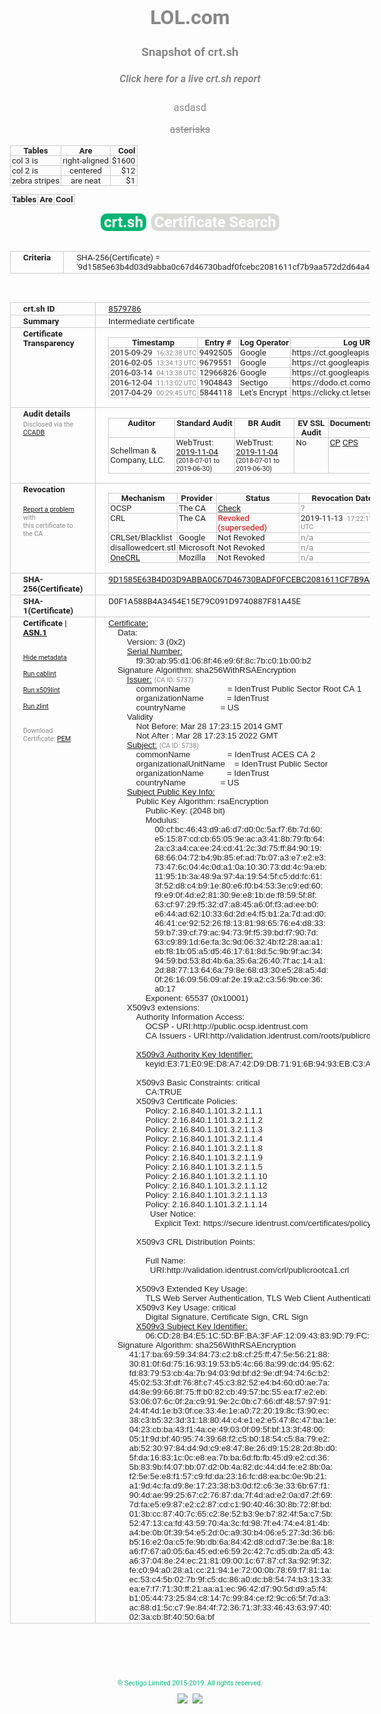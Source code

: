 # LOL.com
### Snapshot of crt.sh
##### Click here for a live crt.sh report
asdasd

~~asterisks~~


|Tables|Are|Cool|
| --- |:---:| -----:|
| col 3 is      | right-aligned | $1600 |
| col 2 is      | centered      |   $12 |
| zebra stripes | are neat      |    $1 |

|Tables|Are|Cool|
| --- |:---:| -----:|



<!DOCTYPE HTML PUBLIC "-//W3C//DTD HTML 4.0 Transitional//EN">
<HTML>
<HEAD>
  <META http-equiv="Content-Type" content="text/html; charset=UTF-8">
  <TITLE>crt.sh | 9d1585e63b4d03d9abba0c67d46730badf0fcebc2081611cf7b9aa572d2d64a4</TITLE>
  <META name="description" content="Free CT Log Certificate Search Tool from Sectigo (formerly Comodo CA)">
  <META name="keywords" content="crt.sh, CT, Certificate Transparency, Certificate Search, SSL Certificate, Sectigo, Comodo CA">
  <LINK href="//fonts.googleapis.com/css?family=Roboto+Mono|Roboto:400,400i,700,700i" rel="stylesheet">
  <STYLE type="text/css">
    a {
      white-space: nowrap;
    }
    body {
      color: #888888;
      font: 12pt Roboto, sans-serif;
      padding-top: 10px;
      text-align: center
    }
    form {
      margin: 0px
    }
    span {
      border-radius: 10px
    }
    span.heading {
      color: #888888;
      font: 12pt Roboto, sans-serif
    }
    span.title {
      background-color: #00B373;
      color: #FFFFFF;
      font: bold 18pt Roboto, sans-serif;
      padding: 0px 5px
    }
    span.text {
      color: #888888;
      font: 10pt Roboto, sans-serif
    }
    span.whiteongrey {
      background-color: #D9D9D6;
      color: #FFFFFF;
      font: bold 18pt Roboto, sans-serif;
      padding: 0px 5px
    }
    table {
      border-collapse: collapse;
      color: #222222;
      font: 10pt Roboto, sans-serif;
      margin-left: auto;
      margin-right: auto
    }
    table.options {
      border: none;
      margin-left: 10px
    }
    td, th {
      border: 1px solid #CCCCCC;
      padding: 0px 2px;
      text-align: left;
      vertical-align: top
    }
    td.outer, th.outer {
      border: 1px solid #CCCCCC;
      padding: 2px 20px;
      text-align: left
    }
    th.heading {
      color: #888888;
      font: bold italic 12pt Roboto, sans-serif;
      padding: 20px 0px 0px;
      text-align: center
    }
    th.options, td.options {
      border: none;
      vertical-align: middle
    }
    td.text {
      font: 10pt "Roboto Mono", sans-serif;
      padding: 2px 20px
    }
    td.heading {
      border: none;
      color: #888888;
      font: 12pt Roboto, sans-serif;
      padding-top: 20px;
      text-align: center
    }
    table.lint td, th {
      text-align: center
    }
    .button {
      background-color: #00B373;
      border-radius: 10px;
      color: #FFFFFF;
      font: bold 13pt Roboto, sans-serif
    }
    .copyright {
      font: 8pt Roboto, sans-serif;
      color: #00B373
    }
    .input {
      border: 1px solid #888888;
      font-weight: bold;
      text-align: center
    }
    .small {
      font: 8pt Roboto, sans-serif;
      color: #888888
    }
    .error {
      background-color: #FFDFDF;
      color: #CC0000;
      font-weight: bold
    }
    .fatal {
      background-color: #0000AA;
      color: #FFFFFF;
      font-weight: bold
    }
    .notice {
      background-color: #FFFFDF;
      color: #606000
    }
    .warning {
      background-color: #FFEFDF;
      color: #DF6000
    }
  </STYLE>
</HEAD>
<BODY>
  <A style="text-decoration:none" href="/"><SPAN class="title">crt.sh</SPAN></A>&nbsp; <SPAN class="whiteongrey">Certificate Search</SPAN>
<BR><BR>
<TABLE>
  <TR>
    <TH class="outer">Criteria</TH>
    <TD class="outer">SHA-256(Certificate) = '9d1585e63b4d03d9abba0c67d46730badf0fcebc2081611cf7b9aa572d2d64a4'</TD>
  </TR>
</TABLE>
<BR>
<TABLE>
  <TR>
    <TH class="outer">crt.sh ID</TH>
    <TD class="outer"><A href="?id=8579786">8579786</A></TD>
  </TR>
  <TR>
    <TH class="outer">Summary</TH>
    <TD class="outer">Intermediate certificate</TD>
  </TR>
  <TR>
    <TH class="outer">Certificate<BR>Transparency</TH>
    <TD class="outer">
<TABLE class="options" style="margin-left:0px">
  <TR>
    <TH>Timestamp</TH>
    <TH>Entry #</TH>
    <TH>Log Operator</TH>
    <TH>Log URL</TH>
  </TR>
  <TR>
    <TD>2015-09-29&nbsp; <FONT class="small">16:32:38 UTC</FONT></TD>
    <TD>9492505</TD>
    <TD>Google</TD>
    <TD>https://ct.googleapis.com/pilot</TD>
  </TR>
  <TR>
    <TD>2016-02-05&nbsp; <FONT class="small">13:34:13 UTC</FONT></TD>
    <TD>9679551</TD>
    <TD>Google</TD>
    <TD>https://ct.googleapis.com/rocketeer</TD>
  </TR>
  <TR>
    <TD>2016-03-14&nbsp; <FONT class="small">04:13:38 UTC</FONT></TD>
    <TD>12966826</TD>
    <TD>Google</TD>
    <TD>https://ct.googleapis.com/aviator</TD>
  </TR>
  <TR>
    <TD>2016-12-04&nbsp; <FONT class="small">11:13:02 UTC</FONT></TD>
    <TD>1904843</TD>
    <TD>Sectigo</TD>
    <TD>https://dodo.ct.comodo.com</TD>
  </TR>
  <TR>
    <TD>2017-04-29&nbsp; <FONT class="small">00:29:45 UTC</FONT></TD>
    <TD>5844118</TD>
    <TD>Let's Encrypt</TD>
    <TD>https://clicky.ct.letsencrypt.org</TD>
  </TR>
</TABLE>
    </TD>
  </TR>
  <TR>
    <TH class="outer">Audit details<BR>
      <DIV class="small" style="padding-top:3px">Disclosed via the
        <A href="//ccadb-public.secure.force.com/mozilla/PublicAllIntermediateCerts" target="_blank">CCADB</A></DIV>
    </TH>
    <TD class="outer">
<TABLE class="options" style="margin-left:0px">
  <TR>
    <TH>Auditor</TH>
    <TH>Standard Audit</TH>
    <TH>BR Audit</TH>
    <TH>EV SSL Audit</TH>
    <TH>Documents</TH>
    <TH>CCADB</TH>
    <TH>Root Owner / Certificate</TH>
  </TR>
  <TR>
    <TD style="vertical-align:middle">Schellman & Company, LLC.</TD>
    <TD>WebTrust:
      <A href="https://www.cpacanada.ca/generichandlers/CPACHandler.ashx?attachmentid=236834" target="_blank">2019-11-04</A>
      <BR><FONT style="font-size:8pt">(2018-07-01 to 2019-06-30)</FONT></TD>
    <TD>WebTrust:
      <A href="https://www.cpacanada.ca/generichandlers/CPACHandler.ashx?attachmentid=236835" target="_blank">2019-11-04</A>
      <BR><FONT style="font-size:8pt">(2018-07-01 to 2019-06-30)</FONT></TD>
    <TD>No    <TD>
      <A href="https://www.identrust.com/sites/default/files/resources/TrustID_CP_V4.5_Published%209.27.2019.pdf" target="blank">CP</A>
      <A href="https://www.identrust.com/sites/default/files/resources/TrustID_CPS_v4.5_Published%209.27.2019.pdf" target="blank">CPS</A>
    </TD>
    <TD><A href="//ccadb.force.com/001o000000rkXF2AAM" target="_blank">001o000000rkXF2AAM</A></TD>
    <TD><A href="/?id=8579785">IdenTrust Services, LLC</A></TD>
  </TR>
</TABLE>
    </TD>
  </TR>
  <TR>
    <TH class="outer">Revocation<BR><BR>
      <DIV class="small" style="padding-top:3px"><A href="?id=8579786&opt=problemreporting">Report a problem</A> with<BR>this certificate to the CA</DIV></TH>
    <TD class="outer">
      <TABLE class="options" style="margin-left:0px">
        <TR>
          <TH>Mechanism</TH>
          <TH>Provider</TH>
          <TH>Status</TH>
          <TH>Revocation Date</TH>
          <TH>Last Observed in CRL</TH>
          <TH>Last Checked <SPAN style="color:#CC0000;vertical-align:middle;font-size:70%;font-weight:normal">(Error)</SPAN></TH>
        </TR>
        <TR>
          <TD>OCSP</TD>
          <TD>The CA</TD>
          <TD><A href="?id=8579786&opt=ocsp">Check</A></TD>
          <TD><SPAN style="color:#888888">?</SPAN></TD>
          <TD><SPAN style="color:#888888">n/a</SPAN></TD>
          <TD><SPAN style="color:#888888">?</SPAN></TD>
        </TR>
        <TR>
          <TD>CRL</TD>
          <TD>The CA</TD>
          <TD><SPAN style="color:#CC0000">Revoked (superseded)</SPAN></TD><TD>2019-11-13&nbsp; <FONT class="small">17:22:17 UTC</FONT></TD><TD>2019-11-13&nbsp; <FONT class="small">18:40:00 UTC</FONT></TD><TD>2019-12-04&nbsp; <FONT class="small">19:22:53 UTC</FONT></TD>
        </TR>
        <TR>
          <TD>CRLSet/Blacklist</TD>
          <TD>Google</TD>
          <TD>Not Revoked</TD>
          <TD><SPAN style="color:#888888">n/a</SPAN></TD>
          <TD><SPAN style="color:#888888">n/a</SPAN></TD>
          <TD><SPAN style="color:#888888">n/a</SPAN></TD>
        </TR>
        <TR>
          <TD>disallowedcert.stl</TD>
          <TD>Microsoft</TD>
          <TD>Not Revoked</TD>
          <TD><SPAN style="color:#888888">n/a</SPAN></TD>
          <TD><SPAN style="color:#888888">n/a</SPAN></TD>
          <TD><SPAN style="color:#888888">n/a</SPAN></TD>
        </TR>
        <TR>
          <TD><A href="/mozilla-onecrl" target="_blank">OneCRL</A></TD>
          <TD>Mozilla</TD>
          <TD>Not Revoked</TD><TD><SPAN style="color:#888888">n/a</SPAN></TD>
          <TD><SPAN style="color:#888888">n/a</SPAN></TD>
          <TD><SPAN style="color:#888888">n/a</SPAN></TD>
        </TR>
      </TABLE>
    </TD>
  </TR>
  <TR>
    <TH class="outer">SHA-256(Certificate)</TH>
    <TD class="outer"><A href="//censys.io/certificates/9d1585e63b4d03d9abba0c67d46730badf0fcebc2081611cf7b9aa572d2d64a4">9D1585E63B4D03D9ABBA0C67D46730BADF0FCEBC2081611CF7B9AA572D2D64A4</A></TD>
  </TR>
  <TR>
    <TH class="outer">SHA-1(Certificate)</TH>
    <TD class="outer">D0F1A588B4A3454E15E79C091D9740887F81A45E</TD>
  </TR>
  <TR>
    <TH class="outer">Certificate | <A href="?asn1=8579786">ASN.1</A>
      <SPAN class="small"><BR>
      <BR><BR><A href="?id=8579786&opt=nometadata">Hide metadata</A>
      <BR><BR><A href="?id=8579786&opt=cablint">Run cablint</A>
      <BR><BR><A href="?id=8579786&opt=x509lint">Run x509lint</A>
      <BR><BR><A href="?id=8579786&opt=zlint">Run zlint</A>
      <BR><BR><BR>Download Certificate: <A href="?d=8579786">PEM</A>
      </SPAN>
    </TH>
    <TD class="text"><A href="?d=8579786">Certificate:</A><BR>&nbsp;&nbsp;&nbsp;&nbsp;Data:<BR>&nbsp;&nbsp;&nbsp;&nbsp;&nbsp;&nbsp;&nbsp;&nbsp;Version:&nbsp;3&nbsp;(0x2)<BR>&nbsp;&nbsp;&nbsp;&nbsp;&nbsp;&nbsp;&nbsp;&nbsp;<A href="?serial=00f930ab95d1068f46e96f8c7bc01b00b2">Serial&nbsp;Number:</A><BR>&nbsp;&nbsp;&nbsp;&nbsp;&nbsp;&nbsp;&nbsp;&nbsp;&nbsp;&nbsp;&nbsp;&nbsp;f9:30:ab:95:d1:06:8f:46:e9:6f:8c:7b:c0:1b:00:b2<BR>&nbsp;&nbsp;&nbsp;&nbsp;Signature&nbsp;Algorithm:&nbsp;sha256WithRSAEncryption<BR>&nbsp;&nbsp;&nbsp;&nbsp;&nbsp;&nbsp;&nbsp;&nbsp;<A href="?caid=5737">Issuer:</A> <SPAN class="small">(CA ID: 5737)</SPAN><BR>&nbsp;&nbsp;&nbsp;&nbsp;&nbsp;&nbsp;&nbsp;&nbsp;&nbsp;&nbsp;&nbsp;&nbsp;commonName&nbsp;&nbsp;&nbsp;&nbsp;&nbsp;&nbsp;&nbsp;&nbsp;&nbsp;&nbsp;&nbsp;&nbsp;&nbsp;&nbsp;&nbsp;&nbsp;=&nbsp;IdenTrust&nbsp;Public&nbsp;Sector&nbsp;Root&nbsp;CA&nbsp;1<BR>&nbsp;&nbsp;&nbsp;&nbsp;&nbsp;&nbsp;&nbsp;&nbsp;&nbsp;&nbsp;&nbsp;&nbsp;organizationName&nbsp;&nbsp;&nbsp;&nbsp;&nbsp;&nbsp;&nbsp;&nbsp;&nbsp;&nbsp;=&nbsp;IdenTrust<BR>&nbsp;&nbsp;&nbsp;&nbsp;&nbsp;&nbsp;&nbsp;&nbsp;&nbsp;&nbsp;&nbsp;&nbsp;countryName&nbsp;&nbsp;&nbsp;&nbsp;&nbsp;&nbsp;&nbsp;&nbsp;&nbsp;&nbsp;&nbsp;&nbsp;&nbsp;&nbsp;&nbsp;=&nbsp;US<BR>&nbsp;&nbsp;&nbsp;&nbsp;&nbsp;&nbsp;&nbsp;&nbsp;Validity<BR>&nbsp;&nbsp;&nbsp;&nbsp;&nbsp;&nbsp;&nbsp;&nbsp;&nbsp;&nbsp;&nbsp;&nbsp;Not&nbsp;Before:&nbsp;Mar&nbsp;28&nbsp;17:23:15&nbsp;2014&nbsp;GMT<BR>&nbsp;&nbsp;&nbsp;&nbsp;&nbsp;&nbsp;&nbsp;&nbsp;&nbsp;&nbsp;&nbsp;&nbsp;Not&nbsp;After&nbsp;:&nbsp;Mar&nbsp;28&nbsp;17:23:15&nbsp;2022&nbsp;GMT<BR>&nbsp;&nbsp;&nbsp;&nbsp;&nbsp;&nbsp;&nbsp;&nbsp;<A href="?caid=5738">Subject:</A> <SPAN class="small">(CA ID: 5738)</SPAN><BR>&nbsp;&nbsp;&nbsp;&nbsp;&nbsp;&nbsp;&nbsp;&nbsp;&nbsp;&nbsp;&nbsp;&nbsp;commonName&nbsp;&nbsp;&nbsp;&nbsp;&nbsp;&nbsp;&nbsp;&nbsp;&nbsp;&nbsp;&nbsp;&nbsp;&nbsp;&nbsp;&nbsp;&nbsp;=&nbsp;IdenTrust&nbsp;ACES&nbsp;CA&nbsp;2<BR>&nbsp;&nbsp;&nbsp;&nbsp;&nbsp;&nbsp;&nbsp;&nbsp;&nbsp;&nbsp;&nbsp;&nbsp;organizationalUnitName&nbsp;&nbsp;&nbsp;&nbsp;=&nbsp;IdenTrust&nbsp;Public&nbsp;Sector<BR>&nbsp;&nbsp;&nbsp;&nbsp;&nbsp;&nbsp;&nbsp;&nbsp;&nbsp;&nbsp;&nbsp;&nbsp;organizationName&nbsp;&nbsp;&nbsp;&nbsp;&nbsp;&nbsp;&nbsp;&nbsp;&nbsp;&nbsp;=&nbsp;IdenTrust<BR>&nbsp;&nbsp;&nbsp;&nbsp;&nbsp;&nbsp;&nbsp;&nbsp;&nbsp;&nbsp;&nbsp;&nbsp;countryName&nbsp;&nbsp;&nbsp;&nbsp;&nbsp;&nbsp;&nbsp;&nbsp;&nbsp;&nbsp;&nbsp;&nbsp;&nbsp;&nbsp;&nbsp;=&nbsp;US<BR>&nbsp;&nbsp;&nbsp;&nbsp;&nbsp;&nbsp;&nbsp;&nbsp;<A href="?spkisha256=23031a7e56da6f1fcbed927341fc58163789aba0dfad5e03b5db41bcd1eec8d4">Subject&nbsp;Public&nbsp;Key&nbsp;Info:</A><BR>&nbsp;&nbsp;&nbsp;&nbsp;&nbsp;&nbsp;&nbsp;&nbsp;&nbsp;&nbsp;&nbsp;&nbsp;Public&nbsp;Key&nbsp;Algorithm:&nbsp;rsaEncryption<BR>&nbsp;&nbsp;&nbsp;&nbsp;&nbsp;&nbsp;&nbsp;&nbsp;&nbsp;&nbsp;&nbsp;&nbsp;&nbsp;&nbsp;&nbsp;&nbsp;Public-Key:&nbsp;(2048&nbsp;bit)<BR>&nbsp;&nbsp;&nbsp;&nbsp;&nbsp;&nbsp;&nbsp;&nbsp;&nbsp;&nbsp;&nbsp;&nbsp;&nbsp;&nbsp;&nbsp;&nbsp;Modulus:<BR>&nbsp;&nbsp;&nbsp;&nbsp;&nbsp;&nbsp;&nbsp;&nbsp;&nbsp;&nbsp;&nbsp;&nbsp;&nbsp;&nbsp;&nbsp;&nbsp;&nbsp;&nbsp;&nbsp;&nbsp;00:cf:bc:46:43:d9:a6:d7:d0:0c:5a:f7:6b:7d:60:<BR>&nbsp;&nbsp;&nbsp;&nbsp;&nbsp;&nbsp;&nbsp;&nbsp;&nbsp;&nbsp;&nbsp;&nbsp;&nbsp;&nbsp;&nbsp;&nbsp;&nbsp;&nbsp;&nbsp;&nbsp;e5:15:87:cd:cb:65:05:9e:ac:a3:41:8b:79:fb:64:<BR>&nbsp;&nbsp;&nbsp;&nbsp;&nbsp;&nbsp;&nbsp;&nbsp;&nbsp;&nbsp;&nbsp;&nbsp;&nbsp;&nbsp;&nbsp;&nbsp;&nbsp;&nbsp;&nbsp;&nbsp;2a:c3:a4:ca:ee:24:cd:41:2c:3d:75:ff:84:90:19:<BR>&nbsp;&nbsp;&nbsp;&nbsp;&nbsp;&nbsp;&nbsp;&nbsp;&nbsp;&nbsp;&nbsp;&nbsp;&nbsp;&nbsp;&nbsp;&nbsp;&nbsp;&nbsp;&nbsp;&nbsp;68:66:04:72:b4:9b:85:ef:ad:7b:07:a3:e7:e2:e3:<BR>&nbsp;&nbsp;&nbsp;&nbsp;&nbsp;&nbsp;&nbsp;&nbsp;&nbsp;&nbsp;&nbsp;&nbsp;&nbsp;&nbsp;&nbsp;&nbsp;&nbsp;&nbsp;&nbsp;&nbsp;73:47:6c:04:4c:0d:a1:0a:10:30:73:dd:4c:9a:eb:<BR>&nbsp;&nbsp;&nbsp;&nbsp;&nbsp;&nbsp;&nbsp;&nbsp;&nbsp;&nbsp;&nbsp;&nbsp;&nbsp;&nbsp;&nbsp;&nbsp;&nbsp;&nbsp;&nbsp;&nbsp;11:95:1b:3a:48:9a:97:4a:19:54:5f:c5:dd:fc:61:<BR>&nbsp;&nbsp;&nbsp;&nbsp;&nbsp;&nbsp;&nbsp;&nbsp;&nbsp;&nbsp;&nbsp;&nbsp;&nbsp;&nbsp;&nbsp;&nbsp;&nbsp;&nbsp;&nbsp;&nbsp;3f:52:d8:c4:b9:1e:80:e6:f0:b4:53:3e:c9:ed:60:<BR>&nbsp;&nbsp;&nbsp;&nbsp;&nbsp;&nbsp;&nbsp;&nbsp;&nbsp;&nbsp;&nbsp;&nbsp;&nbsp;&nbsp;&nbsp;&nbsp;&nbsp;&nbsp;&nbsp;&nbsp;f9:e9:0f:4d:e2:81:30:9e:e8:1b:de:f8:59:5f:8f:<BR>&nbsp;&nbsp;&nbsp;&nbsp;&nbsp;&nbsp;&nbsp;&nbsp;&nbsp;&nbsp;&nbsp;&nbsp;&nbsp;&nbsp;&nbsp;&nbsp;&nbsp;&nbsp;&nbsp;&nbsp;63:cf:97:29:f5:32:d7:a8:45:a6:0f:f3:ad:ee:b0:<BR>&nbsp;&nbsp;&nbsp;&nbsp;&nbsp;&nbsp;&nbsp;&nbsp;&nbsp;&nbsp;&nbsp;&nbsp;&nbsp;&nbsp;&nbsp;&nbsp;&nbsp;&nbsp;&nbsp;&nbsp;e6:44:ad:62:10:33:6d:2d:e4:f5:b1:2a:7d:ad:d0:<BR>&nbsp;&nbsp;&nbsp;&nbsp;&nbsp;&nbsp;&nbsp;&nbsp;&nbsp;&nbsp;&nbsp;&nbsp;&nbsp;&nbsp;&nbsp;&nbsp;&nbsp;&nbsp;&nbsp;&nbsp;46:41:ce:92:52:26:f8:13:81:98:65:76:e4:d8:33:<BR>&nbsp;&nbsp;&nbsp;&nbsp;&nbsp;&nbsp;&nbsp;&nbsp;&nbsp;&nbsp;&nbsp;&nbsp;&nbsp;&nbsp;&nbsp;&nbsp;&nbsp;&nbsp;&nbsp;&nbsp;59:b7:39:cf:79:ac:94:73:9f:f5:39:bd:f7:90:7d:<BR>&nbsp;&nbsp;&nbsp;&nbsp;&nbsp;&nbsp;&nbsp;&nbsp;&nbsp;&nbsp;&nbsp;&nbsp;&nbsp;&nbsp;&nbsp;&nbsp;&nbsp;&nbsp;&nbsp;&nbsp;63:c9:89:1d:6e:fa:3c:9d:06:32:4b:f2:28:aa:a1:<BR>&nbsp;&nbsp;&nbsp;&nbsp;&nbsp;&nbsp;&nbsp;&nbsp;&nbsp;&nbsp;&nbsp;&nbsp;&nbsp;&nbsp;&nbsp;&nbsp;&nbsp;&nbsp;&nbsp;&nbsp;eb:f8:1b:05:a5:d5:46:17:61:8d:5c:9b:9f:ac:34:<BR>&nbsp;&nbsp;&nbsp;&nbsp;&nbsp;&nbsp;&nbsp;&nbsp;&nbsp;&nbsp;&nbsp;&nbsp;&nbsp;&nbsp;&nbsp;&nbsp;&nbsp;&nbsp;&nbsp;&nbsp;94:59:bd:53:8d:4b:6a:35:6a:26:40:7f:ac:14:a1:<BR>&nbsp;&nbsp;&nbsp;&nbsp;&nbsp;&nbsp;&nbsp;&nbsp;&nbsp;&nbsp;&nbsp;&nbsp;&nbsp;&nbsp;&nbsp;&nbsp;&nbsp;&nbsp;&nbsp;&nbsp;2d:88:77:13:64:6a:79:8e:68:d3:30:e5:28:a5:4d:<BR>&nbsp;&nbsp;&nbsp;&nbsp;&nbsp;&nbsp;&nbsp;&nbsp;&nbsp;&nbsp;&nbsp;&nbsp;&nbsp;&nbsp;&nbsp;&nbsp;&nbsp;&nbsp;&nbsp;&nbsp;0f:26:16:09:56:09:af:2e:19:a2:c3:56:9b:ce:36:<BR>&nbsp;&nbsp;&nbsp;&nbsp;&nbsp;&nbsp;&nbsp;&nbsp;&nbsp;&nbsp;&nbsp;&nbsp;&nbsp;&nbsp;&nbsp;&nbsp;&nbsp;&nbsp;&nbsp;&nbsp;a0:17<BR>&nbsp;&nbsp;&nbsp;&nbsp;&nbsp;&nbsp;&nbsp;&nbsp;&nbsp;&nbsp;&nbsp;&nbsp;&nbsp;&nbsp;&nbsp;&nbsp;Exponent:&nbsp;65537&nbsp;(0x10001)<BR>&nbsp;&nbsp;&nbsp;&nbsp;&nbsp;&nbsp;&nbsp;&nbsp;X509v3&nbsp;extensions:<BR>&nbsp;&nbsp;&nbsp;&nbsp;&nbsp;&nbsp;&nbsp;&nbsp;&nbsp;&nbsp;&nbsp;&nbsp;Authority&nbsp;Information&nbsp;Access:&nbsp;<BR>&nbsp;&nbsp;&nbsp;&nbsp;&nbsp;&nbsp;&nbsp;&nbsp;&nbsp;&nbsp;&nbsp;&nbsp;&nbsp;&nbsp;&nbsp;&nbsp;OCSP&nbsp;-&nbsp;URI:http://public.ocsp.identrust.com<BR>&nbsp;&nbsp;&nbsp;&nbsp;&nbsp;&nbsp;&nbsp;&nbsp;&nbsp;&nbsp;&nbsp;&nbsp;&nbsp;&nbsp;&nbsp;&nbsp;CA&nbsp;Issuers&nbsp;-&nbsp;URI:http://validation.identrust.com/roots/publicrootca1.p7c<BR><BR>&nbsp;&nbsp;&nbsp;&nbsp;&nbsp;&nbsp;&nbsp;&nbsp;&nbsp;&nbsp;&nbsp;&nbsp;<A href="?ski=e371e09ed8a742d9db71916b9493ebc3a3d114a3">X509v3&nbsp;Authority&nbsp;Key&nbsp;Identifier:</A><BR>&nbsp;&nbsp;&nbsp;&nbsp;&nbsp;&nbsp;&nbsp;&nbsp;&nbsp;&nbsp;&nbsp;&nbsp;&nbsp;&nbsp;&nbsp;&nbsp;keyid:E3:71:E0:9E:D8:A7:42:D9:DB:71:91:6B:94:93:EB:C3:A3:D1:14:A3<BR><BR>&nbsp;&nbsp;&nbsp;&nbsp;&nbsp;&nbsp;&nbsp;&nbsp;&nbsp;&nbsp;&nbsp;&nbsp;X509v3&nbsp;Basic&nbsp;Constraints:&nbsp;critical<BR>&nbsp;&nbsp;&nbsp;&nbsp;&nbsp;&nbsp;&nbsp;&nbsp;&nbsp;&nbsp;&nbsp;&nbsp;&nbsp;&nbsp;&nbsp;&nbsp;CA:TRUE<BR>&nbsp;&nbsp;&nbsp;&nbsp;&nbsp;&nbsp;&nbsp;&nbsp;&nbsp;&nbsp;&nbsp;&nbsp;X509v3&nbsp;Certificate&nbsp;Policies:&nbsp;<BR>&nbsp;&nbsp;&nbsp;&nbsp;&nbsp;&nbsp;&nbsp;&nbsp;&nbsp;&nbsp;&nbsp;&nbsp;&nbsp;&nbsp;&nbsp;&nbsp;Policy:&nbsp;2.16.840.1.101.3.2.1.1.1<BR>&nbsp;&nbsp;&nbsp;&nbsp;&nbsp;&nbsp;&nbsp;&nbsp;&nbsp;&nbsp;&nbsp;&nbsp;&nbsp;&nbsp;&nbsp;&nbsp;Policy:&nbsp;2.16.840.1.101.3.2.1.1.2<BR>&nbsp;&nbsp;&nbsp;&nbsp;&nbsp;&nbsp;&nbsp;&nbsp;&nbsp;&nbsp;&nbsp;&nbsp;&nbsp;&nbsp;&nbsp;&nbsp;Policy:&nbsp;2.16.840.1.101.3.2.1.1.3<BR>&nbsp;&nbsp;&nbsp;&nbsp;&nbsp;&nbsp;&nbsp;&nbsp;&nbsp;&nbsp;&nbsp;&nbsp;&nbsp;&nbsp;&nbsp;&nbsp;Policy:&nbsp;2.16.840.1.101.3.2.1.1.4<BR>&nbsp;&nbsp;&nbsp;&nbsp;&nbsp;&nbsp;&nbsp;&nbsp;&nbsp;&nbsp;&nbsp;&nbsp;&nbsp;&nbsp;&nbsp;&nbsp;Policy:&nbsp;2.16.840.1.101.3.2.1.1.8<BR>&nbsp;&nbsp;&nbsp;&nbsp;&nbsp;&nbsp;&nbsp;&nbsp;&nbsp;&nbsp;&nbsp;&nbsp;&nbsp;&nbsp;&nbsp;&nbsp;Policy:&nbsp;2.16.840.1.101.3.2.1.1.9<BR>&nbsp;&nbsp;&nbsp;&nbsp;&nbsp;&nbsp;&nbsp;&nbsp;&nbsp;&nbsp;&nbsp;&nbsp;&nbsp;&nbsp;&nbsp;&nbsp;Policy:&nbsp;2.16.840.1.101.3.2.1.1.5<BR>&nbsp;&nbsp;&nbsp;&nbsp;&nbsp;&nbsp;&nbsp;&nbsp;&nbsp;&nbsp;&nbsp;&nbsp;&nbsp;&nbsp;&nbsp;&nbsp;Policy:&nbsp;2.16.840.1.101.3.2.1.1.10<BR>&nbsp;&nbsp;&nbsp;&nbsp;&nbsp;&nbsp;&nbsp;&nbsp;&nbsp;&nbsp;&nbsp;&nbsp;&nbsp;&nbsp;&nbsp;&nbsp;Policy:&nbsp;2.16.840.1.101.3.2.1.1.12<BR>&nbsp;&nbsp;&nbsp;&nbsp;&nbsp;&nbsp;&nbsp;&nbsp;&nbsp;&nbsp;&nbsp;&nbsp;&nbsp;&nbsp;&nbsp;&nbsp;Policy:&nbsp;2.16.840.1.101.3.2.1.1.13<BR>&nbsp;&nbsp;&nbsp;&nbsp;&nbsp;&nbsp;&nbsp;&nbsp;&nbsp;&nbsp;&nbsp;&nbsp;&nbsp;&nbsp;&nbsp;&nbsp;Policy:&nbsp;2.16.840.1.101.3.2.1.1.14<BR>&nbsp;&nbsp;&nbsp;&nbsp;&nbsp;&nbsp;&nbsp;&nbsp;&nbsp;&nbsp;&nbsp;&nbsp;&nbsp;&nbsp;&nbsp;&nbsp;&nbsp;&nbsp;User&nbsp;Notice:<BR>&nbsp;&nbsp;&nbsp;&nbsp;&nbsp;&nbsp;&nbsp;&nbsp;&nbsp;&nbsp;&nbsp;&nbsp;&nbsp;&nbsp;&nbsp;&nbsp;&nbsp;&nbsp;&nbsp;&nbsp;Explicit&nbsp;Text:&nbsp;https://secure.identrust.com/certificates/policy/aces/index.html<BR><BR>&nbsp;&nbsp;&nbsp;&nbsp;&nbsp;&nbsp;&nbsp;&nbsp;&nbsp;&nbsp;&nbsp;&nbsp;X509v3&nbsp;CRL&nbsp;Distribution&nbsp;Points:&nbsp;<BR><BR>&nbsp;&nbsp;&nbsp;&nbsp;&nbsp;&nbsp;&nbsp;&nbsp;&nbsp;&nbsp;&nbsp;&nbsp;&nbsp;&nbsp;&nbsp;&nbsp;Full&nbsp;Name:<BR>&nbsp;&nbsp;&nbsp;&nbsp;&nbsp;&nbsp;&nbsp;&nbsp;&nbsp;&nbsp;&nbsp;&nbsp;&nbsp;&nbsp;&nbsp;&nbsp;&nbsp;&nbsp;URI:http://validation.identrust.com/crl/publicrootca1.crl<BR><BR>&nbsp;&nbsp;&nbsp;&nbsp;&nbsp;&nbsp;&nbsp;&nbsp;&nbsp;&nbsp;&nbsp;&nbsp;X509v3&nbsp;Extended&nbsp;Key&nbsp;Usage:&nbsp;<BR>&nbsp;&nbsp;&nbsp;&nbsp;&nbsp;&nbsp;&nbsp;&nbsp;&nbsp;&nbsp;&nbsp;&nbsp;&nbsp;&nbsp;&nbsp;&nbsp;TLS&nbsp;Web&nbsp;Server&nbsp;Authentication,&nbsp;TLS&nbsp;Web&nbsp;Client&nbsp;Authentication,&nbsp;IPSec&nbsp;End&nbsp;System,&nbsp;IPSec&nbsp;Tunnel,&nbsp;IPSec&nbsp;User<BR>&nbsp;&nbsp;&nbsp;&nbsp;&nbsp;&nbsp;&nbsp;&nbsp;&nbsp;&nbsp;&nbsp;&nbsp;X509v3&nbsp;Key&nbsp;Usage:&nbsp;critical<BR>&nbsp;&nbsp;&nbsp;&nbsp;&nbsp;&nbsp;&nbsp;&nbsp;&nbsp;&nbsp;&nbsp;&nbsp;&nbsp;&nbsp;&nbsp;&nbsp;Digital&nbsp;Signature,&nbsp;Certificate&nbsp;Sign,&nbsp;CRL&nbsp;Sign<BR>&nbsp;&nbsp;&nbsp;&nbsp;&nbsp;&nbsp;&nbsp;&nbsp;&nbsp;&nbsp;&nbsp;&nbsp;<A href="?ski=06cd28b4e51c5dbfba3faf120943839d79fcec32">X509v3&nbsp;Subject&nbsp;Key&nbsp;Identifier:</A><BR>&nbsp;&nbsp;&nbsp;&nbsp;&nbsp;&nbsp;&nbsp;&nbsp;&nbsp;&nbsp;&nbsp;&nbsp;&nbsp;&nbsp;&nbsp;&nbsp;06:CD:28:B4:E5:1C:5D:BF:BA:3F:AF:12:09:43:83:9D:79:FC:EC:32<BR>&nbsp;&nbsp;&nbsp;&nbsp;Signature&nbsp;Algorithm:&nbsp;sha256WithRSAEncryption<BR>&nbsp;&nbsp;&nbsp;&nbsp;&nbsp;&nbsp;&nbsp;&nbsp;&nbsp;41:17:ba:69:59:34:84:73:c2:b8:cf:25:ff:47:5e:56:21:88:<BR>&nbsp;&nbsp;&nbsp;&nbsp;&nbsp;&nbsp;&nbsp;&nbsp;&nbsp;30:81:0f:6d:75:16:93:19:53:b5:4c:66:8a:99:dc:d4:95:62:<BR>&nbsp;&nbsp;&nbsp;&nbsp;&nbsp;&nbsp;&nbsp;&nbsp;&nbsp;fd:83:79:53:cb:4a:7b:94:03:9d:bf:d2:9e:df:94:74:6c:b2:<BR>&nbsp;&nbsp;&nbsp;&nbsp;&nbsp;&nbsp;&nbsp;&nbsp;&nbsp;45:02:53:3f:df:76:8f:c7:45:c3:82:52:e4:b4:60:d0:ae:7a:<BR>&nbsp;&nbsp;&nbsp;&nbsp;&nbsp;&nbsp;&nbsp;&nbsp;&nbsp;d4:8e:99:66:8f:75:ff:b0:82:cb:49:57:bc:55:ea:f7:e2:eb:<BR>&nbsp;&nbsp;&nbsp;&nbsp;&nbsp;&nbsp;&nbsp;&nbsp;&nbsp;53:06:07:6c:0f:2a:c9:91:9e:2c:0b:c7:66:df:48:57:97:91:<BR>&nbsp;&nbsp;&nbsp;&nbsp;&nbsp;&nbsp;&nbsp;&nbsp;&nbsp;24:4f:4d:1e:b3:0f:ce:33:4e:1e:a0:72:20:19:8c:f3:90:ec:<BR>&nbsp;&nbsp;&nbsp;&nbsp;&nbsp;&nbsp;&nbsp;&nbsp;&nbsp;38:c3:b5:32:3d:31:18:80:44:c4:e1:e2:e5:47:8c:47:ba:1e:<BR>&nbsp;&nbsp;&nbsp;&nbsp;&nbsp;&nbsp;&nbsp;&nbsp;&nbsp;04:23:cb:ba:43:f1:4a:ce:49:03:0f:09:5f:bf:13:3f:48:00:<BR>&nbsp;&nbsp;&nbsp;&nbsp;&nbsp;&nbsp;&nbsp;&nbsp;&nbsp;05:1f:9d:bf:40:95:74:39:68:f2:c5:b0:18:54:c5:8a:79:e2:<BR>&nbsp;&nbsp;&nbsp;&nbsp;&nbsp;&nbsp;&nbsp;&nbsp;&nbsp;ab:52:30:97:84:d4:9d:c9:e8:47:8e:26:d9:15:28:2d:8b:d0:<BR>&nbsp;&nbsp;&nbsp;&nbsp;&nbsp;&nbsp;&nbsp;&nbsp;&nbsp;5f:da:16:83:1c:0c:e8:ea:7b:ba:6d:fb:fb:45:d9:e2:cd:36:<BR>&nbsp;&nbsp;&nbsp;&nbsp;&nbsp;&nbsp;&nbsp;&nbsp;&nbsp;5b:83:9b:f4:07:bb:07:d2:0b:4a:82:dc:44:d4:fe:e2:8b:0a:<BR>&nbsp;&nbsp;&nbsp;&nbsp;&nbsp;&nbsp;&nbsp;&nbsp;&nbsp;f2:5e:5e:e8:f1:57:c9:fd:da:23:16:fc:d8:ea:bc:0e:9b:21:<BR>&nbsp;&nbsp;&nbsp;&nbsp;&nbsp;&nbsp;&nbsp;&nbsp;&nbsp;a1:9d:4c:fa:d9:8e:17:23:38:b3:0d:f2:c6:3e:33:6b:67:f1:<BR>&nbsp;&nbsp;&nbsp;&nbsp;&nbsp;&nbsp;&nbsp;&nbsp;&nbsp;90:4d:ae:99:25:67:c2:76:87:da:7f:4d:ad:e2:0a:d7:2f:69:<BR>&nbsp;&nbsp;&nbsp;&nbsp;&nbsp;&nbsp;&nbsp;&nbsp;&nbsp;7d:fa:e5:e9:87:e2:c2:87:cd:c1:90:40:46:30:8b:72:8f:bd:<BR>&nbsp;&nbsp;&nbsp;&nbsp;&nbsp;&nbsp;&nbsp;&nbsp;&nbsp;01:3b:cc:87:40:7c:65:c2:8e:52:b3:9e:b7:82:4f:5a:c7:5b:<BR>&nbsp;&nbsp;&nbsp;&nbsp;&nbsp;&nbsp;&nbsp;&nbsp;&nbsp;52:47:13:ca:fd:43:59:70:4a:3c:fd:98:7f:e4:74:e4:81:4b:<BR>&nbsp;&nbsp;&nbsp;&nbsp;&nbsp;&nbsp;&nbsp;&nbsp;&nbsp;a4:be:0b:0f:39:54:e5:2d:0c:a9:30:b4:06:e5:27:3d:36:b6:<BR>&nbsp;&nbsp;&nbsp;&nbsp;&nbsp;&nbsp;&nbsp;&nbsp;&nbsp;b5:16:e2:0a:c5:fe:9b:db:6a:84:42:d8:cd:d7:3e:be:8a:18:<BR>&nbsp;&nbsp;&nbsp;&nbsp;&nbsp;&nbsp;&nbsp;&nbsp;&nbsp;a6:f7:67:a0:05:6a:45:ed:e6:59:2c:42:7c:d5:db:2a:d5:43:<BR>&nbsp;&nbsp;&nbsp;&nbsp;&nbsp;&nbsp;&nbsp;&nbsp;&nbsp;a6:37:04:8e:24:ec:21:81:09:00:1c:67:87:cf:3a:92:9f:32:<BR>&nbsp;&nbsp;&nbsp;&nbsp;&nbsp;&nbsp;&nbsp;&nbsp;&nbsp;fe:c0:94:a0:28:a1:cc:21:94:1e:72:00:0b:78:69:f7:81:1a:<BR>&nbsp;&nbsp;&nbsp;&nbsp;&nbsp;&nbsp;&nbsp;&nbsp;&nbsp;ec:53:c4:5b:02:7b:9f:c5:dc:86:a0:dc:b8:54:74:b3:13:33:<BR>&nbsp;&nbsp;&nbsp;&nbsp;&nbsp;&nbsp;&nbsp;&nbsp;&nbsp;ea:e7:f7:71:30:ff:21:aa:a1:ec:96:42:d7:90:5d:d9:a5:f4:<BR>&nbsp;&nbsp;&nbsp;&nbsp;&nbsp;&nbsp;&nbsp;&nbsp;&nbsp;b1:05:44:73:25:84:c8:14:7c:99:84:ce:f2:9c:c6:5f:7d:a3:<BR>&nbsp;&nbsp;&nbsp;&nbsp;&nbsp;&nbsp;&nbsp;&nbsp;&nbsp;ac:88:d1:5c:c7:9e:84:4f:72:36:71:3f:33:46:43:63:97:40:<BR>&nbsp;&nbsp;&nbsp;&nbsp;&nbsp;&nbsp;&nbsp;&nbsp;&nbsp;02:3a:cb:8f:40:50:6a:bf<BR>    </TD>
  </TR>
</TABLE>

  <BR><BR><BR>

  <P class="copyright">&copy; Sectigo Limited 2015-2019. All rights reserved.</P>
  <DIV>
    <A href="https://sectigo.com/"><IMG src="/sectigo_s.png"></A>
    &nbsp;<A href="https://github.com/crtsh"><IMG src="/GitHub-Mark-32px.png"></A>
  </DIV>
</BODY>
</HTML>
       
      